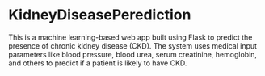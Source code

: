 # KidneyDiseasePerediction
This is a machine learning-based web app built using Flask to predict the presence of chronic kidney disease (CKD). The system uses medical input parameters like blood pressure, blood urea, serum creatinine, hemoglobin, and others to predict if a patient is likely to have CKD.
